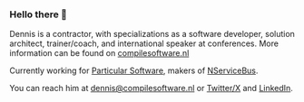 ### Hello there 👋

Dennis is a contractor, with specializations as a software developer, solution architect, trainer/coach, and international speaker at conferences. More information can be found on [compilesoftware.nl](https://compilesoftware.nl/)

Currently working for [Particular Software](https://particular.net/), makers of [NServiceBus](https://particular.net/nservicebus/).

You can reach him at dennis@compilesoftware.nl or [Twitter/X](https://twitter.com/dvdstelt) and [LinkedIn](https://www.linkedin.com/in/dvdstelt/).

<!--
**dvdstelt/dvdstelt** is a ✨ _special_ ✨ repository because its `README.md` (this file) appears on your GitHub profile.

Here are some ideas to get you started:

- 🔭 I’m currently working on ...
- 🌱 I’m currently learning ...
- 👯 I’m looking to collaborate on ...
- 🤔 I’m looking for help with ...
- 💬 Ask me about ...
- 📫 How to reach me: ...
- 😄 Pronouns: ...
- ⚡ Fun fact: ...
-->
